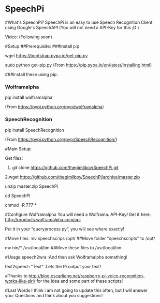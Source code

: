 

SpeechPi
========
#What's SpeechPi?
SpeechPi is an easy to use Speech Recognition Client using Google's SpeechAPI (You will not need a API-Key for this ;D )

Video: (Following soon)

#Setup
##Prerequisite:
###Install pip

wget https://bootstrap.pypa.io/get-pip.py

sudo python get-pip.py
(From  https://pip.pypa.io/en/latest/installing.html)

###Install these using pip:
### Wolframalpha
pip install wolframalpha  

  (From https://pypi.python.org/pypi/wolframalpha)
### SpeechRecognition
pip install SpeechRecognition

  (From https://pypi.python.org/pypi/SpeechRecognition/)

#Main Setup:

Get files:
1. git clone https://github.com/thegimliboy/SpeechPi.git

2.wget https://github.com/thegimliboy/SpeechPi/archive/master.zip

  unzip master.zip SpeechPi

  cd SpeechPi

  chmod -R 777 *

#Configure Wolframalpha
You will need a Wolframa. API-Key!
Get it here: http://products.wolframalpha.com/api

Put it in your “queryprocess.py”, you will see where exactly!

#Move files:
mv speechscrips /opt/ ##Move folder "speechscripts" to /opt/ 

mv bin/* /usr/local/bin ##Move these files to /usr/local/bin

#Usage
speech2wra	:And then ask Wolframalpha something!

text2speech "Text"	:Lets the Pi output your text!



#Thanks to
http://blog.oscarliang.net/raspberry-pi-voice-recognition-works-like-siri/ for the Idea and some part of these scripts!

#Last Words
I think i am not going to update this often, but I will answer your Questions and think about you suggestions! 
